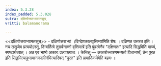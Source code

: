 ```yaml
---
index: 5.3.28
index_padded: 5.3.028
sutra: दक्षिणोत्तराभ्यामतसुच्
vritti: balamanorama

---
```

<<दक्षिणोत्तराभ्यामतसुच्>> - दक्षिणोत्तराभ्यां ।दिग्देशकालवृत्तिभ्या॑मिति शेषः । दक्षिणत उत्तरत इति । नच तसुजेव प्रत्ययोऽस्तु, दिग्वर्तित्वे तुसर्वनाम्नो वृत्तिमात्रे॑ इति पुंवत्वेनैव "दक्षिणतः" इत्यादि सिद्धमिति वाच्यं, स्पष्टार्थत्वात् । अत एव भाष्ये अकारः प्रत्याख्यातः । केचित्तु — अकारोच्चारणमन्यतो विधानार्थं, तेन पुरत इति सिद्धमित्याहुःसमानकालीन॑मित्यादिवत् "पुरत" इति प्रामादिकमेवेति बहवः । 